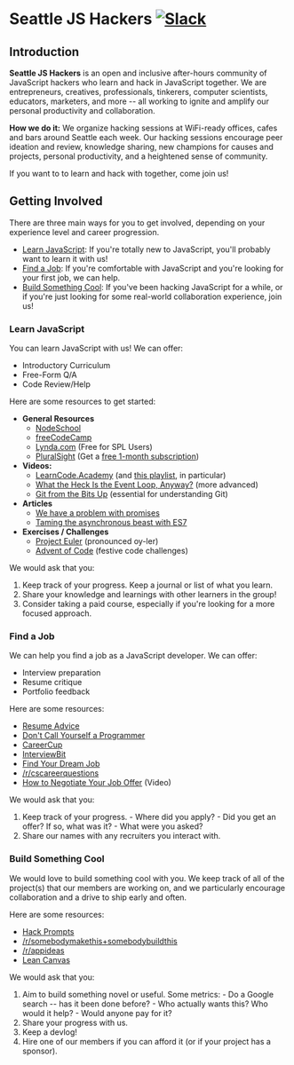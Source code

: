 # Seattle JS Hackers [![Slack](http://i.imgur.com/7zKAGgf.png)](https://join.slack.com/t/seattlejshackers/shared_invite/enQtMzYzMDcwNzQ3Nzk0LTcxZDI5NjA1MjIwYzdkYjQ5ZDhhYjVlNzg1MjljZTg5NjU1YTRlYzhjMjNiZTQ0Y2NkMGRkOTQ2N2Q2N2VjYzU)

## Introduction

**Seattle JS Hackers** is an open and inclusive after-hours community of JavaScript hackers who learn and hack in JavaScript together. We are entrepreneurs, creatives, professionals, tinkerers, computer scientists, educators, marketers, and more -- all working to ignite and amplify our personal productivity and collaboration.

**How we do it:** We organize hacking sessions at WiFi-ready offices, cafes and bars around Seattle each week. Our hacking sessions encourage peer ideation and review, knowledge sharing, new champions for causes and projects, personal productivity, and a heightened sense of community.

If you want to to learn and hack with together, come join us!


## Getting Involved

There are three main ways for you to get involved, depending on your experience level and career progression.

  - [Learn JavaScript](#learn-javascript): If you're totally new to JavaScript, you'll probably want to learn it with us!
  - [Find a Job](#find-a-job): If you're comfortable with JavaScript and you're looking for your first job, we can help.
  - [Build Something Cool](#build-something-cool): If you've been hacking JavaScript for a while, or if you're just looking for some real-world collaboration experience, join us!

### Learn JavaScript

You can learn JavaScript with us! We can offer:

  - Introductory Curriculum
  - Free-Form Q/A
  - Code Review/Help

Here are some resources to get started:

- **General Resources**
    - [NodeSchool](http://nodeschool.io/)
    - [freeCodeCamp](https://www.freecodecamp.com/)
    - [Lynda.com](https://www.spl.org/about-the-library/library-news-releases/lyndacom-319) (Free for SPL Users)
    - [PluralSight](https://www.pluralsight.com/) (Get a [free 1-month subscription](https://absolute-sharepoint.com/2015/12/free-pluralsight-6-month-subscription.html))
- **Videos:**
    - [LearnCode.Academy](http://learncode.academy/) (and [this playlist](https://www.youtube.com/watch?v=JEq7Ehw-qk8&list=PLoYCgNOIyGABI011EYc-avPOsk1YsMUe_), in particular)
    - [What the Heck Is the Event Loop, Anyway?](https://www.youtube.com/watch?v=8aGhZQkoFbQ) (more advanced)
    - [Git from the Bits Up](https://www.youtube.com/watch?v=MYP56QJpDr4) (essential for understanding Git)
- **Articles**
    - [We have a problem with promises](https://pouchdb.com/2015/05/18/we-have-a-problem-with-promises.html)
    - [Taming the asynchronous beast with ES7](https://pouchdb.com/2015/03/05/taming-the-async-beast-with-es7.html)
- **Exercises / Challenges**
    - [Project Euler](https://projecteuler.net/) (pronounced oy-ler)
    - [Advent of Code](http://adventofcode.com/) (festive code challenges)

We would ask that you:

  1. Keep track of your progress. Keep a journal or list of what you learn.
  2. Share your knowledge and learnings with other learners in the group!
  3. Consider taking a paid course, especially if you're looking for a more focused approach.


### Find a Job

We can help you find a job as a JavaScript developer. We can offer:

  - Interview preparation
  - Resume critique
  - Portfolio feedback

Here are some resources:

  - [Resume Advice](http://www.joshuathehutt.com/?utm_source=github&utm_medium=link&utm_campaign=resume_advice&utm_content=seattle_js_hackers#!/blog/resume-advice)
  - [Don't Call Yourself a Programmer](http://www.kalzumeus.com/2011/10/28/dont-call-yourself-a-programmer/)
  - [CareerCup](https://www.careercup.com/)
  - [InterviewBit](https://www.interviewbit.com)
  - [Find Your Dream Job](http://www.iwillteachyoutoberich.com/find-your-dream-job/)
  - [/r/cscareerquestions](https://www.reddit.com/r/cscareerquestions/)
  - [How to Negotiate Your Job Offer](https://www.youtube.com/watch?v=km2Hd_xgo9Q) (Video)

We would ask that you:

  1. Keep track of your progress.
    - Where did you apply?
    - Did you get an offer? If so, what was it?
    - What were you asked?
  2. Share our names with any recruiters you interact with.


### Build Something Cool

We would love to build something cool with you. We keep track of all of the project(s) that our members are working on, and we particularly encourage collaboration and a drive to ship early and often.

Here are some resources:

  - [Hack Prompts](https://github.com/SeattleJSHackers/hack-prompts/blob/master/prompts.md)
  - [/r/somebodymakethis+somebodybuildthis](https://www.reddit.com/r/somebodymakethis+somebodybuildthis)
  - [/r/appideas](https://www.reddit.com/r/AppIdeas/)
  - [Lean Canvas](https://leanstack.com/lean-canvas/)

We would ask that you:

  1. Aim to build something novel or useful. Some metrics:
    - Do a Google search -- has it been done before?
    - Who actually wants this? Who would it help?
    - Would anyone pay for it?
  2. Share your progress with us.
  3. Keep a devlog!
  4. Hire one of our members if you can afford it (or if your project has a sponsor).
